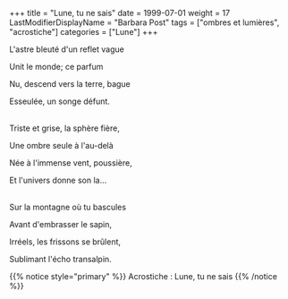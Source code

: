 +++
title = "Lune, tu ne sais"
date = 1999-07-01
weight = 17
LastModifierDisplayName = "Barbara Post"
tags = ["ombres et lumières", "acrostiche"]
categories = ["Lune"]
+++

L'astre bleuté d'un reflet vague

Unit le monde; ce parfum

Nu, descend vers la terre, bague

Esseulée, un songe défunt.

 \
Triste et grise, la sphère fière,

Une ombre seule à l'au-delà

Née à l'immense vent, poussière,

Et l'univers donne son la...

 \
Sur la montagne où tu bascules

Avant d'embrasser le sapin,

Irréels, les frissons se brûlent,

Sublimant l'écho transalpin.

{{% notice style="primary" %}}
Acrostiche : Lune, tu ne sais
{{% /notice %}}
